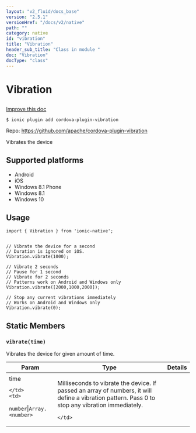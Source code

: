 ```yaml
---
layout: "v2_fluid/docs_base"
version: "2.5.1"
versionHref: "/docs/v2/native"
path: ""
category: native
id: "vibration"
title: "Vibration"
header_sub_title: "Class in module "
doc: "Vibration"
docType: "class"
---
```








<h1 class="api-title">
  
  Vibration
  

  

  </h1>

<a class="improve-v2-docs" href="http://github.com/driftyco/ionic-native/edit/master/src/plugins/vibration.ts#L0">
  Improve this doc
</a>



<!-- decorators -->





<pre><code>$ ionic plugin add cordova-plugin-vibration</code></pre>
<p>Repo:
  <a href="https://github.com/apache/cordova-plugin-vibration">
    https://github.com/apache/cordova-plugin-vibration
  </a>
</p>

<!-- description -->

<p>Vibrates the device</p>


<!-- @platforms tag -->
<h2>Supported platforms</h2>

<ul>
  <li>Android</li><li>iOS</li><li>Windows 8.1 Phone</li><li>Windows 8.1</li><li>Windows 10</li>
</ul>

<!-- @platforms tag end -->


<!-- if doc.decorators -->

<!-- @usage tag -->

<h2>Usage</h2>

<pre><code class="lang-typescript">import { Vibration } from &#39;ionic-native&#39;;


// Vibrate the device for a second
// Duration is ignored on iOS.
Vibration.vibrate(1000);

// Vibrate 2 seconds
// Pause for 1 second
// Vibrate for 2 seconds
// Patterns work on Android and Windows only
Vibration.vibrate([2000,1000,2000]);

// Stop any current vibrations immediately
// Works on Android and Windows only
Vibration.vibrate(0);
</code></pre>




<!-- @property tags -->


<h2>Static Members</h2>

<div id="vibrate"></div>
<h3><code>vibrate(time)</code>
  
</h3>




Vibrates the device for given amount of time.


<table class="table param-table" style="margin:0;">
  <thead>
  <tr>
    <th>Param</th>
    <th>Type</th>
    <th>Details</th>
  </tr>
  </thead>
  <tbody>
  
  <tr>
    <td>
      time
      
      
    </td>
    <td>
      
<code>number</code>|<code>Array.&lt;number&gt;</code>
    </td>
    <td>
      <p>Milliseconds to vibrate the device. If passed an array of numbers, it will define a vibration pattern. Pass 0 to stop any vibration immediately.</p>

      
    </td>
  </tr>
  
  </tbody>
</table>








<!-- methods on the class -->



<!-- other classes -->

<!-- end other classes -->

<!-- interfaces -->

<!-- end interfaces -->

<!-- related link --><!-- end content block -->


<!-- end body block -->

